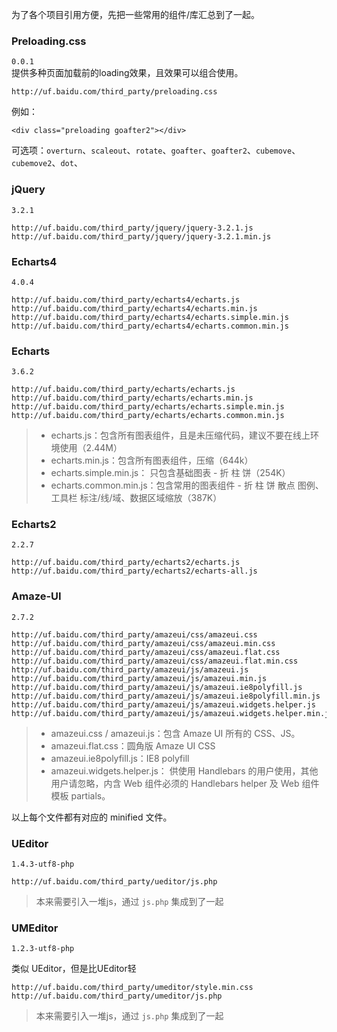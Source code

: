 
为了各个项目引用方便，先把一些常用的组件/库汇总到了一起。

### Preloading.css
`0.0.1`  
提供多种页面加载前的loading效果，且效果可以组合使用。
```
http://uf.baidu.com/third_party/preloading.css
```

例如： 
```
<div class="preloading goafter2"></div>
```

可选项：`overturn`、`scaleout`、`rotate`、`goafter`、`goafter2`、`cubemove`、`cubemove2`、`dot`、


### jQuery
`3.2.1`
```
http://uf.baidu.com/third_party/jquery/jquery-3.2.1.js
http://uf.baidu.com/third_party/jquery/jquery-3.2.1.min.js
```


### Echarts4
`4.0.4`

```
http://uf.baidu.com/third_party/echarts4/echarts.js
http://uf.baidu.com/third_party/echarts4/echarts.min.js
http://uf.baidu.com/third_party/echarts4/echarts.simple.min.js
http://uf.baidu.com/third_party/echarts4/echarts.common.min.js
```


### Echarts
`3.6.2`

```
http://uf.baidu.com/third_party/echarts/echarts.js
http://uf.baidu.com/third_party/echarts/echarts.min.js
http://uf.baidu.com/third_party/echarts/echarts.simple.min.js
http://uf.baidu.com/third_party/echarts/echarts.common.min.js
```

> * echarts.js：包含所有图表组件，且是未压缩代码，建议不要在线上环境使用（2.44M）
> * echarts.min.js：包含所有图表组件，压缩（644k）
> * echarts.simple.min.js： 只包含基础图表 - 折 柱 饼（254K）
> * echarts.common.min.js：包含常用的图表组件 - 折 柱 饼 散点 图例、工具栏 标注/线/域、数据区域缩放（387K）


### Echarts2
`2.2.7`

```
http://uf.baidu.com/third_party/echarts2/echarts.js
http://uf.baidu.com/third_party/echarts2/echarts-all.js
```


### Amaze-UI 

`2.7.2`

```
http://uf.baidu.com/third_party/amazeui/css/amazeui.css
http://uf.baidu.com/third_party/amazeui/css/amazeui.min.css
http://uf.baidu.com/third_party/amazeui/css/amazeui.flat.css
http://uf.baidu.com/third_party/amazeui/css/amazeui.flat.min.css
http://uf.baidu.com/third_party/amazeui/js/amazeui.js
http://uf.baidu.com/third_party/amazeui/js/amazeui.min.js
http://uf.baidu.com/third_party/amazeui/js/amazeui.ie8polyfill.js
http://uf.baidu.com/third_party/amazeui/js/amazeui.ie8polyfill.min.js
http://uf.baidu.com/third_party/amazeui/js/amazeui.widgets.helper.js
http://uf.baidu.com/third_party/amazeui/js/amazeui.widgets.helper.min.js
```

> * amazeui.css / amazeui.js：包含 Amaze UI 所有的 CSS、JS。
> * amazeui.flat.css：圆角版 Amaze UI CSS
> * amazeui.ie8polyfill.js：IE8 polyfill
> * amazeui.widgets.helper.js： 供使用 Handlebars 的用户使用，其他用户请忽略，内含 Web 组件必须的 Handlebars helper 及 Web 组件模板 partials。

以上每个文件都有对应的 minified 文件。

### UEditor
`1.4.3-utf8-php`

```
http://uf.baidu.com/third_party/ueditor/js.php
```

> 本来需要引入一堆js，通过 `js.php` 集成到了一起


### UMEditor
`1.2.3-utf8-php`

类似 UEditor，但是比UEditor轻

```
http://uf.baidu.com/third_party/umeditor/style.min.css
http://uf.baidu.com/third_party/umeditor/js.php
```

> 本来需要引入一堆js，通过 `js.php` 集成到了一起


